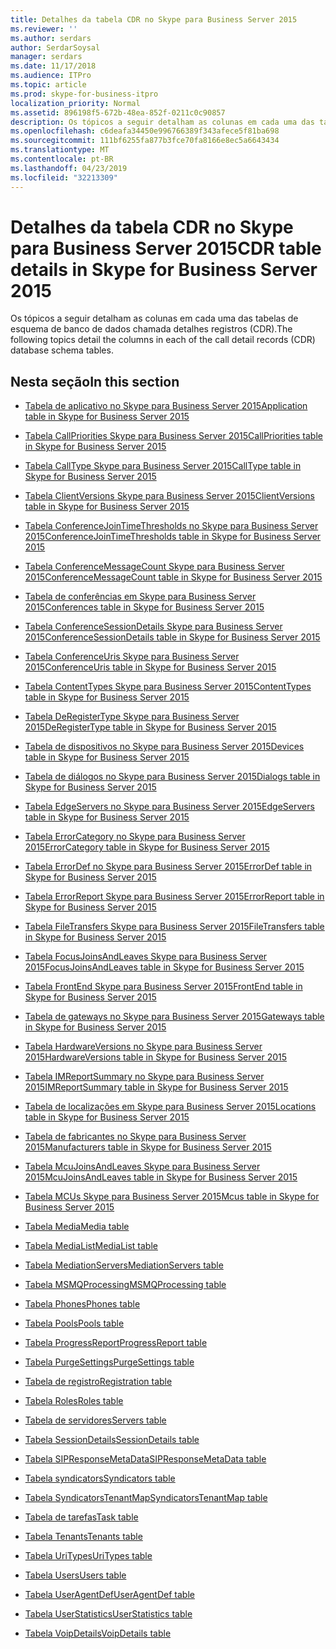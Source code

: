 ```yaml
---
title: Detalhes da tabela CDR no Skype para Business Server 2015
ms.reviewer: ''
ms.author: serdars
author: SerdarSoysal
manager: serdars
ms.date: 11/17/2018
ms.audience: ITPro
ms.topic: article
ms.prod: skype-for-business-itpro
localization_priority: Normal
ms.assetid: 896198f5-672b-48ea-852f-0211c0c90857
description: Os tópicos a seguir detalham as colunas em cada uma das tabelas de esquema de banco de dados chamada detalhes registros (CDR).
ms.openlocfilehash: c6deafa34450e996766389f343afece5f81ba698
ms.sourcegitcommit: 111bf6255fa877b3fce70fa8166e8ec5a6643434
ms.translationtype: MT
ms.contentlocale: pt-BR
ms.lasthandoff: 04/23/2019
ms.locfileid: "32213309"
---
```

# <a name="cdr-table-details-in-skype-for-business-server-2015"></a><span data-ttu-id="e28bd-103">Detalhes da tabela CDR no Skype para Business Server 2015</span><span class="sxs-lookup"><span data-stu-id="e28bd-103">CDR table details in Skype for Business Server 2015</span></span>
 
<span data-ttu-id="e28bd-104">Os tópicos a seguir detalham as colunas em cada uma das tabelas de esquema de banco de dados chamada detalhes registros (CDR).</span><span class="sxs-lookup"><span data-stu-id="e28bd-104">The following topics detail the columns in each of the call detail records (CDR) database schema tables.</span></span>
  
## <a name="in-this-section"></a><span data-ttu-id="e28bd-105">Nesta seção</span><span class="sxs-lookup"><span data-stu-id="e28bd-105">In this section</span></span>

- [<span data-ttu-id="e28bd-106">Tabela de aplicativo no Skype para Business Server 2015</span><span class="sxs-lookup"><span data-stu-id="e28bd-106">Application table in Skype for Business Server 2015</span></span>](application.md)
    
- [<span data-ttu-id="e28bd-107">Tabela CallPriorities Skype para Business Server 2015</span><span class="sxs-lookup"><span data-stu-id="e28bd-107">CallPriorities table in Skype for Business Server 2015</span></span>](callpriorities.md)
    
- [<span data-ttu-id="e28bd-108">Tabela CallType Skype para Business Server 2015</span><span class="sxs-lookup"><span data-stu-id="e28bd-108">CallType table in Skype for Business Server 2015</span></span>](calltype.md)
    
- [<span data-ttu-id="e28bd-109">Tabela ClientVersions Skype para Business Server 2015</span><span class="sxs-lookup"><span data-stu-id="e28bd-109">ClientVersions table in Skype for Business Server 2015</span></span>](clientversions.md)
    
- [<span data-ttu-id="e28bd-110">Tabela ConferenceJoinTimeThresholds no Skype para Business Server 2015</span><span class="sxs-lookup"><span data-stu-id="e28bd-110">ConferenceJoinTimeThresholds table in Skype for Business Server 2015</span></span>](conferencejointimethresholds.md)
    
- [<span data-ttu-id="e28bd-111">Tabela ConferenceMessageCount Skype para Business Server 2015</span><span class="sxs-lookup"><span data-stu-id="e28bd-111">ConferenceMessageCount table in Skype for Business Server 2015</span></span>](conferencemessagecount.md)
    
- [<span data-ttu-id="e28bd-112">Tabela de conferências em Skype para Business Server 2015</span><span class="sxs-lookup"><span data-stu-id="e28bd-112">Conferences table in Skype for Business Server 2015</span></span>](conferences.md)
    
- [<span data-ttu-id="e28bd-113">Tabela ConferenceSessionDetails Skype para Business Server 2015</span><span class="sxs-lookup"><span data-stu-id="e28bd-113">ConferenceSessionDetails table in Skype for Business Server 2015</span></span>](conferencesessiondetails-0.md)
    
- [<span data-ttu-id="e28bd-114">Tabela ConferenceUris Skype para Business Server 2015</span><span class="sxs-lookup"><span data-stu-id="e28bd-114">ConferenceUris table in Skype for Business Server 2015</span></span>](conferenceuris.md)
    
- [<span data-ttu-id="e28bd-115">Tabela ContentTypes Skype para Business Server 2015</span><span class="sxs-lookup"><span data-stu-id="e28bd-115">ContentTypes table in Skype for Business Server 2015</span></span>](contenttypes.md)
    
- [<span data-ttu-id="e28bd-116">Tabela DeRegisterType Skype para Business Server 2015</span><span class="sxs-lookup"><span data-stu-id="e28bd-116">DeRegisterType table in Skype for Business Server 2015</span></span>](deregistertype.md)
    
- [<span data-ttu-id="e28bd-117">Tabela de dispositivos no Skype para Business Server 2015</span><span class="sxs-lookup"><span data-stu-id="e28bd-117">Devices table in Skype for Business Server 2015</span></span>](devices.md)
    
- [<span data-ttu-id="e28bd-118">Tabela de diálogos no Skype para Business Server 2015</span><span class="sxs-lookup"><span data-stu-id="e28bd-118">Dialogs table in Skype for Business Server 2015</span></span>](dialogs.md)
    
- [<span data-ttu-id="e28bd-119">Tabela EdgeServers no Skype para Business Server 2015</span><span class="sxs-lookup"><span data-stu-id="e28bd-119">EdgeServers table in Skype for Business Server 2015</span></span>](edgeservers.md)
    
- [<span data-ttu-id="e28bd-120">Tabela ErrorCategory no Skype para Business Server 2015</span><span class="sxs-lookup"><span data-stu-id="e28bd-120">ErrorCategory table in Skype for Business Server 2015</span></span>](errorcategory.md)
    
- [<span data-ttu-id="e28bd-121">Tabela ErrorDef no Skype para Business Server 2015</span><span class="sxs-lookup"><span data-stu-id="e28bd-121">ErrorDef table in Skype for Business Server 2015</span></span>](errordef.md)
    
- [<span data-ttu-id="e28bd-122">Tabela ErrorReport Skype para Business Server 2015</span><span class="sxs-lookup"><span data-stu-id="e28bd-122">ErrorReport table in Skype for Business Server 2015</span></span>](errorreport.md)
    
- [<span data-ttu-id="e28bd-123">Tabela FileTransfers Skype para Business Server 2015</span><span class="sxs-lookup"><span data-stu-id="e28bd-123">FileTransfers table in Skype for Business Server 2015</span></span>](filetransfers-0.md)
    
- [<span data-ttu-id="e28bd-124">Tabela FocusJoinsAndLeaves Skype para Business Server 2015</span><span class="sxs-lookup"><span data-stu-id="e28bd-124">FocusJoinsAndLeaves table in Skype for Business Server 2015</span></span>](focusjoinsandleaves.md)
    
- [<span data-ttu-id="e28bd-125">Tabela FrontEnd Skype para Business Server 2015</span><span class="sxs-lookup"><span data-stu-id="e28bd-125">FrontEnd table in Skype for Business Server 2015</span></span>](frontend.md)
    
- [<span data-ttu-id="e28bd-126">Tabela de gateways no Skype para Business Server 2015</span><span class="sxs-lookup"><span data-stu-id="e28bd-126">Gateways table in Skype for Business Server 2015</span></span>](gateways.md)
    
- [<span data-ttu-id="e28bd-127">Tabela HardwareVersions no Skype para Business Server 2015</span><span class="sxs-lookup"><span data-stu-id="e28bd-127">HardwareVersions table in Skype for Business Server 2015</span></span>](hardwareversions.md)
    
- [<span data-ttu-id="e28bd-128">Tabela IMReportSummary no Skype para Business Server 2015</span><span class="sxs-lookup"><span data-stu-id="e28bd-128">IMReportSummary table in Skype for Business Server 2015</span></span>](imreportsummary.md)
    
- [<span data-ttu-id="e28bd-129">Tabela de localizações em Skype para Business Server 2015</span><span class="sxs-lookup"><span data-stu-id="e28bd-129">Locations table in Skype for Business Server 2015</span></span>](locations.md)
    
- [<span data-ttu-id="e28bd-130">Tabela de fabricantes no Skype para Business Server 2015</span><span class="sxs-lookup"><span data-stu-id="e28bd-130">Manufacturers table in Skype for Business Server 2015</span></span>](manufacturers.md)
    
- [<span data-ttu-id="e28bd-131">Tabela McuJoinsAndLeaves Skype para Business Server 2015</span><span class="sxs-lookup"><span data-stu-id="e28bd-131">McuJoinsAndLeaves table in Skype for Business Server 2015</span></span>](mcujoinsandleaves.md)
    
- [<span data-ttu-id="e28bd-132">Tabela MCUs Skype para Business Server 2015</span><span class="sxs-lookup"><span data-stu-id="e28bd-132">Mcus table in Skype for Business Server 2015</span></span>](mcus.md)
    
- [<span data-ttu-id="e28bd-133">Tabela Media</span><span class="sxs-lookup"><span data-stu-id="e28bd-133">Media table</span></span>](media.md)
    
- [<span data-ttu-id="e28bd-134">Tabela MediaList</span><span class="sxs-lookup"><span data-stu-id="e28bd-134">MediaList table</span></span>](medialist.md)
    
- [<span data-ttu-id="e28bd-135">Tabela MediationServers</span><span class="sxs-lookup"><span data-stu-id="e28bd-135">MediationServers table</span></span>](mediationservers.md)
    
- [<span data-ttu-id="e28bd-136">Tabela MSMQProcessing</span><span class="sxs-lookup"><span data-stu-id="e28bd-136">MSMQProcessing table</span></span>](msmqprocessing.md)
    
- [<span data-ttu-id="e28bd-137">Tabela Phones</span><span class="sxs-lookup"><span data-stu-id="e28bd-137">Phones table</span></span>](phones.md)
    
- [<span data-ttu-id="e28bd-138">Tabela Pools</span><span class="sxs-lookup"><span data-stu-id="e28bd-138">Pools table</span></span>](pools.md)
    
- [<span data-ttu-id="e28bd-139">Tabela ProgressReport</span><span class="sxs-lookup"><span data-stu-id="e28bd-139">ProgressReport table</span></span>](progressreport.md)
    
- [<span data-ttu-id="e28bd-140">Tabela PurgeSettings</span><span class="sxs-lookup"><span data-stu-id="e28bd-140">PurgeSettings table</span></span>](purgesettings.md)
    
- [<span data-ttu-id="e28bd-141">Tabela de registro</span><span class="sxs-lookup"><span data-stu-id="e28bd-141">Registration table</span></span>](registration.md)
    
- [<span data-ttu-id="e28bd-142">Tabela Roles</span><span class="sxs-lookup"><span data-stu-id="e28bd-142">Roles table</span></span>](roles.md)
    
- [<span data-ttu-id="e28bd-143">Tabela de servidores</span><span class="sxs-lookup"><span data-stu-id="e28bd-143">Servers table</span></span>](servers.md)
    
- [<span data-ttu-id="e28bd-144">Tabela SessionDetails</span><span class="sxs-lookup"><span data-stu-id="e28bd-144">SessionDetails table</span></span>](sessiondetails.md)
    
- [<span data-ttu-id="e28bd-145">Tabela SIPResponseMetaData</span><span class="sxs-lookup"><span data-stu-id="e28bd-145">SIPResponseMetaData table</span></span>](sipresponsemetadata.md)
    
- [<span data-ttu-id="e28bd-146">Tabela syndicators</span><span class="sxs-lookup"><span data-stu-id="e28bd-146">Syndicators table</span></span>](syndicators.md)
    
- [<span data-ttu-id="e28bd-147">Tabela SyndicatorsTenantMap</span><span class="sxs-lookup"><span data-stu-id="e28bd-147">SyndicatorsTenantMap table</span></span>](syndicatorstenantmap.md)
    
- [<span data-ttu-id="e28bd-148">Tabela de tarefas</span><span class="sxs-lookup"><span data-stu-id="e28bd-148">Task table</span></span>](task.md)
    
- [<span data-ttu-id="e28bd-149">Tabela Tenants</span><span class="sxs-lookup"><span data-stu-id="e28bd-149">Tenants table</span></span>](tenants.md)
    
- [<span data-ttu-id="e28bd-150">Tabela UriTypes</span><span class="sxs-lookup"><span data-stu-id="e28bd-150">UriTypes table</span></span>](uritypes.md)
    
- [<span data-ttu-id="e28bd-151">Tabela Users</span><span class="sxs-lookup"><span data-stu-id="e28bd-151">Users table</span></span>](users.md)
    
- [<span data-ttu-id="e28bd-152">Tabela UserAgentDef</span><span class="sxs-lookup"><span data-stu-id="e28bd-152">UserAgentDef table</span></span>](useragentdef.md)
    
- [<span data-ttu-id="e28bd-153">Tabela UserStatistics</span><span class="sxs-lookup"><span data-stu-id="e28bd-153">UserStatistics table</span></span>](userstatistics.md)
    
- [<span data-ttu-id="e28bd-154">Tabela VoipDetails</span><span class="sxs-lookup"><span data-stu-id="e28bd-154">VoipDetails table</span></span>](voipdetails-0.md)
    

